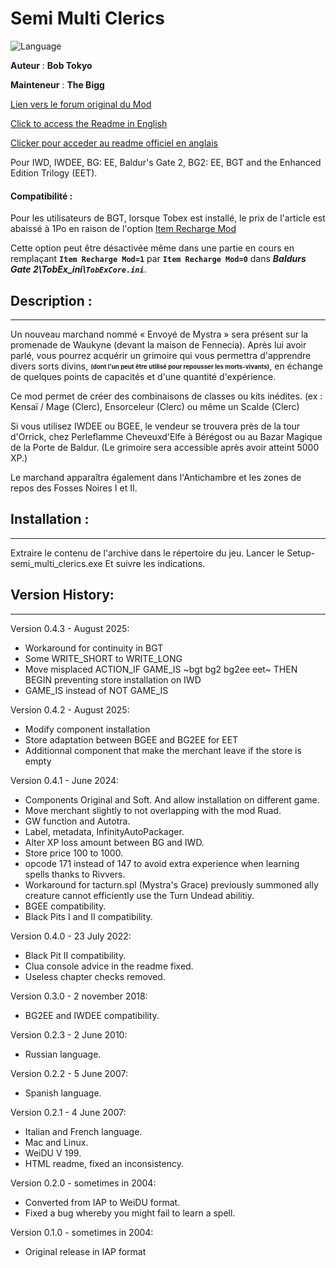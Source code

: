 # Semi Multi Clerics

![Language](https://img.shields.io/static/v1?label=language&message=english%20%7C%20french%20%7C%20italian%20%7C%20spanish%20%7C%20russian%20%7C%20&color=informational)

**Auteur** : **Bob Tokyo**

**Mainteneur** : **The Bigg**

[Lien vers le forum original du Mod](http://www.shsforums.net/topic/27189-new-version-of-semi-multi-clerics-released/)

[Click to access the Readme in English](https://github.com/11jo/semi_multi_clerics/blob/master/Readme.md)

[Clicker pour acceder au readme officiel en anglais](https://htmlpreview.github.io/?https://github.com/11jo/semi_multi_clerics/blob/master/semi_multi_clerics/Readme/readme.html)



Pour IWD, IWDEE, BG: EE, Baldur's Gate 2, BG2: EE, BGT and the Enhanced Edition Trilogy (EET).


#### Compatibilité :

Pour les utilisateurs de BGT, lorsque Tobex est installé, le prix de l'article est abaissé à 1Po en raison de l'option [Item Recharge Mod](https://github.com/BGforgeNet/TobEx/blob/05f7c1c2eb19195b5c96a55f643b7d9d7eef78ee/WeiDU/TobEx/TobEx_redist/TobEx_ini.txt#L1862-L1871)

Cette option peut être désactivée même dans une partie en cours en remplaçant **`Item Recharge Mod=1`** par **`Item Recharge Mod=0`** dans ***Baldurs Gate 2\TobEx_ini\\`TobExCore.ini`***.


## Description :
---------------

Un nouveau marchand nommé « Envoyé de Mystra » sera présent sur la promenade de Waukyne (devant la maison de Fennecia). Après lui avoir parlé, vous pourrez acquérir un grimoire qui vous permettra d'apprendre divers sorts divins, <sub><sup>**(dont l'un peut être utilisé pour repousser les morts-vivants)**</sub></sup>, en échange de quelques points de capacités et d'une quantité d'expérience. 

Ce mod permet de créer des combinaisons de classes ou kits inédites. (ex :  Kensaï / Mage (Clerc), Ensorceleur (Clerc) ou même un Scalde (Clerc)

Si vous utilisez IWDEE ou BGEE, le vendeur se trouvera près de la tour d'Orrick, chez Perleflamme Cheveuxd'Elfe à Bérégost ou au Bazar Magique de la Porte de Baldur. (Le grimoire sera accessible après avoir atteint 5000 XP.)

Le marchand apparaîtra également dans l'Antichambre et les zones de repos des Fosses Noires I et II.

## Installation :
----------------

Extraire le contenu de l'archive dans le répertoire du jeu.
Lancer le Setup-semi_multi_clerics.exe
Et suivre les indications.


## Version History:
------------------

Version 0.4.3 - August 2025:

- Workaround for continuity in BGT
- Some WRITE_SHORT  to WRITE_LONG
- Move misplaced ACTION_IF GAME_IS ~bgt bg2 bg2ee eet~ THEN BEGIN preventing store installation on IWD
- GAME_IS instead of NOT GAME_IS

Version 0.4.2 - August 2025:

- Modify component installation
- Store adaptation between BGEE and BG2EE for EET
- Additionnal component that make the merchant leave if the store is empty

Version 0.4.1 - June 2024:  

- Components Original and Soft. And allow installation on different game.  
- Move merchant slightly to not overlapping with the mod Ruad.  
- GW function and Autotra.  
- Label, metadata, InfinityAutoPackager.   
- Alter XP loss amount between BG and IWD.  
- Store price 100 to 1000.
- opcode 171 instead of 147 to avoid extra experience when learning spells thanks to Rivvers.
- Workaround for tacturn.spl (Mystra's Grace) previously summoned ally creature cannot efficiently use the Turn Undead abilitiy.  
- BGEE compatibility.  
- Black Pits I and II compatibility.  

Version 0.4.0 - 23 July 2022:                      
												   
- Black Pit II compatibility.                    
- Clua console advice in the readme fixed.       
- Useless chapter checks removed.                
												   
Version 0.3.0 - 2 november 2018:                   
												   
- BG2EE and IWDEE compatibility.                 
												   
Version 0.2.3 - 2 June 2010:                       
												   
- Russian language.                              
												   
Version 0.2.2 - 5 June 2007:                       
												   
- Spanish language.                              
												   
Version 0.2.1 - 4 June 2007:                       
												   
- Italian and French language.                   
- Mac and Linux.                                 
- WeiDU V 199.                                   
- HTML readme, fixed an inconsistency.           
												   
Version 0.2.0 - sometimes in 2004:                 
												   
- Converted from IAP to WeiDU format.            
- Fixed a bug whereby you might fail to learn a spell.  
  
Version 0.1.0 - sometimes in 2004:  
  
- Original release in IAP format  
